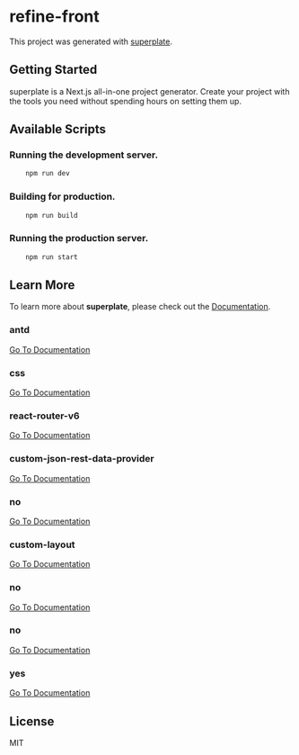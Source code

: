 # refine-front


This project was generated with [superplate](https://github.com/pankod/superplate).

## Getting Started

superplate is a Next.js all-in-one project generator. Create your project with the tools you need without spending hours on setting them up.

## Available Scripts

### Running the development server.

```bash
    npm run dev
```

### Building for production.

```bash
    npm run build
```

### Running the production server.

```bash
    npm run start
```

## Learn More

To learn more about **superplate**, please check out the [Documentation](https://github.com/pankod/superplate).


### **antd**



[Go To Documentation]()


### **css**



[Go To Documentation]()


### **react-router-v6**



[Go To Documentation]()


### **custom-json-rest-data-provider**



[Go To Documentation]()


### **no**



[Go To Documentation]()


### **custom-layout**



[Go To Documentation]()


### **no**



[Go To Documentation]()


### **no**



[Go To Documentation]()


### **yes**



[Go To Documentation]()



## License

MIT
